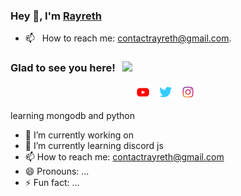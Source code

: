 ### Hey 👋, I'm [Rayreth](https://github.com/arayreth)



- 📫 &nbsp; How to reach me: contactrayreth@gmail.com.

### Glad to see you here! &nbsp; ![](https://visitor-badge.glitch.me/badge?page_id=arayreth.arayreth&style=flat-square&color=0088cc)

<p align='center'>
  <a href="https://www.youtube.com/rayreth"><img height="24" src="https://github.com/arayreth/arayreth/blob/main/logo_youtube.png?raw=true"></a>&nbsp;&nbsp;
  <a href="https://twitter.com/rayrethyt"><img height="24" src="https://github.com/arayreth/arayreth/blob/main/logo_twitter.png?raw=true"></a>&nbsp;&nbsp;
  <a href="https://www.instagram.com/rayreth_hd/"><img height="24" src="https://github.com/arayreth/arayreth/blob/main/logo_instagram_48_Plan%20de%20travail%201%20copie.png?raw=true"></a>&nbsp;&nbsp;
</p>

learning mongodb and python

- 🔭 I’m currently working on 
- 🌱 I’m currently learning discord js
- 📫 How to reach me: contactrayreth@gmail.com
- 😄 Pronouns: ...
- ⚡ Fun fact: ...
<!--
**arayreth/arayreth** is a ✨ _special_ ✨ repository because its `README.md` (this file) appears on your GitHub profile.

Here are some ideas to get you started:

- 🔭 I’m currently working on betterShield and Moshup
- 🌱 I’m currently learning discord js
- 📫 How to reach me: ...
- 😄 Pronouns: ...
- ⚡ Fun fact: ...
-->
